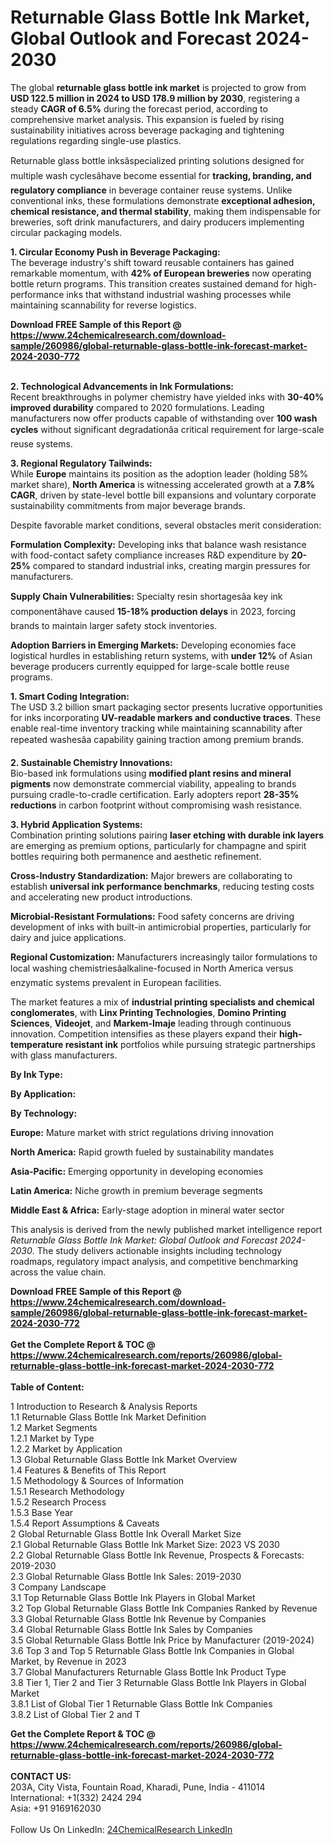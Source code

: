 <h1>Returnable Glass Bottle Ink Market, Global Outlook and Forecast 2024-2030</h1><p>The global <strong>returnable glass bottle ink market</strong> is projected to grow from <strong>USD 122.5 million in 2024 to USD 178.9 million by 2030</strong>, registering a steady <strong>CAGR of 6.5%</strong> during the forecast period, according to comprehensive market analysis. This expansion is fueled by rising sustainability initiatives across beverage packaging and tightening regulations regarding single-use plastics.</p><p>Returnable glass bottle inksâspecialized printing solutions designed for multiple wash cyclesâhave become essential for <strong>tracking, branding, and regulatory compliance</strong> in beverage container reuse systems. Unlike conventional inks, these formulations demonstrate <strong>exceptional adhesion, chemical resistance, and thermal stability</strong>, making them indispensable for breweries, soft drink manufacturers, and dairy producers implementing circular packaging models.</p><p><strong>1. Circular Economy Push in Beverage Packaging:</strong><br>
The beverage industry's shift toward reusable containers has gained remarkable momentum, with <strong>42% of European breweries</strong> now operating bottle return programs. This transition creates sustained demand for high-performance inks that withstand industrial washing processes while maintaining scannability for reverse logistics.</p><div><b>Download FREE Sample of this Report @ 
            <a href="https://www.24chemicalresearch.com/download-sample/260986/global-returnable-glass-bottle-ink-forecast-market-2024-2030-772">
            https://www.24chemicalresearch.com/download-sample/260986/global-returnable-glass-bottle-ink-forecast-market-2024-2030-772</a></b></div><br><p><strong>2. Technological Advancements in Ink Formulations:</strong><br>
Recent breakthroughs in polymer chemistry have yielded inks with <strong>30-40% improved durability</strong> compared to 2020 formulations. Leading manufacturers now offer products capable of withstanding over <strong>100 wash cycles</strong> without significant degradationâa critical requirement for large-scale reuse systems.</p><p><strong>3. Regional Regulatory Tailwinds:</strong><br>
While <strong>Europe</strong> maintains its position as the adoption leader (holding 58% market share), <strong>North America</strong> is witnessing accelerated growth at a <strong>7.8% CAGR</strong>, driven by state-level bottle bill expansions and voluntary corporate sustainability commitments from major beverage brands.</p><p>Despite favorable market conditions, several obstacles merit consideration:</p><p><strong>Formulation Complexity:</strong> Developing inks that balance wash resistance with food-contact safety compliance increases R&amp;D expenditure by <strong>20-25%</strong> compared to standard industrial inks, creating margin pressures for manufacturers.</p><p><strong>Supply Chain Vulnerabilities:</strong> Specialty resin shortagesâa key ink componentâhave caused <strong>15-18% production delays</strong> in 2023, forcing brands to maintain larger safety stock inventories.</p><p><strong>Adoption Barriers in Emerging Markets:</strong> Developing economies face logistical hurdles in establishing return systems, with <strong>under 12%</strong> of Asian beverage producers currently equipped for large-scale bottle reuse programs.</p><p><strong>1. Smart Coding Integration:</strong><br>
The USD 3.2 billion smart packaging sector presents lucrative opportunities for inks incorporating <strong>UV-readable markers and conductive traces</strong>. These enable real-time inventory tracking while maintaining scannability after repeated washesâa capability gaining traction among premium brands.</p><p><strong>2. Sustainable Chemistry Innovations:</strong><br>
Bio-based ink formulations using <strong>modified plant resins and mineral pigments</strong> now demonstrate commercial viability, appealing to brands pursuing cradle-to-cradle certification. Early adopters report <strong>28-35% reductions</strong> in carbon footprint without compromising wash resistance.</p><p><strong>3. Hybrid Application Systems:</strong><br>
Combination printing solutions pairing <strong>laser etching with durable ink layers</strong> are emerging as premium options, particularly for champagne and spirit bottles requiring both permanence and aesthetic refinement.</p><p><strong>Cross-Industry Standardization:</strong> Major brewers are collaborating to establish <strong>universal ink performance benchmarks</strong>, reducing testing costs and accelerating new product introductions.</p><p><strong>Microbial-Resistant Formulations:</strong> Food safety concerns are driving development of inks with built-in antimicrobial properties, particularly for dairy and juice applications.</p><p><strong>Regional Customization:</strong> Manufacturers increasingly tailor formulations to local washing chemistriesâalkaline-focused in North America versus enzymatic systems prevalent in European facilities.</p><p>The market features a mix of <strong>industrial printing specialists and chemical conglomerates</strong>, with <strong>Linx Printing Technologies</strong>, <strong>Domino Printing Sciences</strong>, <strong>Videojet</strong>, and <strong>Markem-Imaje</strong> leading through continuous innovation. Competition intensifies as these players expand their <strong>high-temperature resistant ink</strong> portfolios while pursuing strategic partnerships with glass manufacturers.</p><p><strong>By Ink Type:</strong></p><p><strong>By Application:</strong></p><p><strong>By Technology:</strong></p><p><strong>Europe:</strong> Mature market with strict regulations driving innovation</p><p><strong>North America:</strong> Rapid growth fueled by sustainability mandates</p><p><strong>Asia-Pacific:</strong> Emerging opportunity in developing economies</p><p><strong>Latin America:</strong> Niche growth in premium beverage segments</p><p><strong>Middle East &amp; Africa:</strong> Early-stage adoption in mineral water sector</p><p>This analysis is derived from the newly published market intelligence report <em>Returnable Glass Bottle Ink Market: Global Outlook and Forecast 2024-2030</em>. The study delivers actionable insights including technology roadmaps, regulatory impact analysis, and competitive benchmarking across the value chain.</p><div><b>Download FREE Sample of this Report @ 
            <a href="https://www.24chemicalresearch.com/download-sample/260986/global-returnable-glass-bottle-ink-forecast-market-2024-2030-772">
            https://www.24chemicalresearch.com/download-sample/260986/global-returnable-glass-bottle-ink-forecast-market-2024-2030-772</a></b></div><br><div><b>Get the Complete Report & TOC @ 
            <a href="https://www.24chemicalresearch.com/reports/260986/global-returnable-glass-bottle-ink-forecast-market-2024-2030-772">
            https://www.24chemicalresearch.com/reports/260986/global-returnable-glass-bottle-ink-forecast-market-2024-2030-772</a></b></div><br>
            <b>Table of Content:</b><p>1 Introduction to Research & Analysis Reports<br />
    1.1 Returnable Glass Bottle Ink Market Definition<br />
    1.2 Market Segments<br />
        1.2.1 Market by Type<br />
        1.2.2 Market by Application<br />
    1.3 Global Returnable Glass Bottle Ink Market Overview<br />
    1.4 Features & Benefits of This Report<br />
    1.5 Methodology & Sources of Information<br />
        1.5.1 Research Methodology<br />
        1.5.2 Research Process<br />
        1.5.3 Base Year<br />
        1.5.4 Report Assumptions & Caveats<br />
2 Global Returnable Glass Bottle Ink Overall Market Size<br />
    2.1 Global Returnable Glass Bottle Ink Market Size: 2023 VS 2030<br />
    2.2 Global Returnable Glass Bottle Ink Revenue, Prospects & Forecasts: 2019-2030<br />
    2.3 Global Returnable Glass Bottle Ink Sales: 2019-2030<br />
3 Company Landscape<br />
    3.1 Top Returnable Glass Bottle Ink Players in Global Market<br />
    3.2 Top Global Returnable Glass Bottle Ink Companies Ranked by Revenue<br />
    3.3 Global Returnable Glass Bottle Ink Revenue by Companies<br />
    3.4 Global Returnable Glass Bottle Ink Sales by Companies<br />
    3.5 Global Returnable Glass Bottle Ink Price by Manufacturer (2019-2024)<br />
    3.6 Top 3 and Top 5 Returnable Glass Bottle Ink Companies in Global Market, by Revenue in 2023<br />
    3.7 Global Manufacturers Returnable Glass Bottle Ink Product Type<br />
    3.8 Tier 1, Tier 2 and Tier 3 Returnable Glass Bottle Ink Players in Global Market<br />
        3.8.1 List of Global Tier 1 Returnable Glass Bottle Ink Companies<br />
        3.8.2 List of Global Tier 2 and T</p><div><b>Get the Complete Report & TOC @ 
            <a href="https://www.24chemicalresearch.com/reports/260986/global-returnable-glass-bottle-ink-forecast-market-2024-2030-772">
            https://www.24chemicalresearch.com/reports/260986/global-returnable-glass-bottle-ink-forecast-market-2024-2030-772</a></b></div><br><b>CONTACT US:</b><br>
            203A, City Vista, Fountain Road, Kharadi, Pune, India - 411014<br>
            International: +1(332) 2424 294<br>
            Asia: +91 9169162030 <br><br>
            Follow Us On LinkedIn: <a href="https://www.linkedin.com/company/24chemicalresearch/">24ChemicalResearch LinkedIn</a>